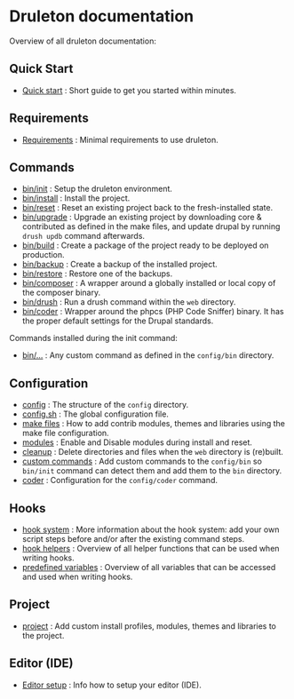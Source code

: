 # Druleton documentation

Overview of all druleton documentation:


## Quick Start
- [Quick start](quick-start.md) : Short guide to get you started within minutes.


## Requirements
- [Requirements](requirements.md) : Minimal requirements to use druleton.


## Commands
- [bin/init](command-init.md) : Setup the druleton environment.
- [bin/install](command-install.md) : Install the project.
- [bin/reset](command-reset.md) : Reset an existing project back to the
  fresh-installed state.
- [bin/upgrade](command-upgrade.md) : Upgrade an existing project by downloading
  core & contributed as defined in the make files, and update drupal by running
  `drush updb` command afterwards.
- [bin/build](command-build.md) : Create a package of the project ready to be
  deployed on production.
- [bin/backup](command-backup.md) : Create a backup of the installed project.
- [bin/restore](command-restore.md) : Restore one of the backups.
- [bin/composer](command-composer.md) : A wrapper around a globally installed or
  local copy of the composer binary.
- [bin/drush](command-drush.md) : Run a drush command within the `web`
  directory.
- [bin/coder](command-coder.md) : Wrapper around the phpcs (PHP Code Sniffer)
  binary. It has the proper default settings for the Drupal standards.

Commands installed during the init command:
- [bin/...](config-bin.md) : Any custom command as defined in the `config/bin`
  directory.


## Configuration
- [config](config.md) : The structure of the `config` directory.
- [config.sh](config-config.md) : The global configuration file.
- [make files](config-make.md) : How to add contrib modules, themes and
  libraries using the make file configuration.
- [modules](config-modules.md) : Enable and Disable modules during install and
  reset.
- [cleanup](config-cleanup.md) : Delete directories and files when the `web`
  directory is (re)built.
- [custom commands](config-bin.md) : Add custom commands to the `config/bin` so
  `bin/init` command can detect them and add them to the `bin` directory.
- [coder](config-drupal-coder.md) : Configuration for the `config/coder`
  command.


## Hooks
- [hook system](hooks.md) : More information about the hook system: add
  your own script steps before and/or after the existing command steps.
- [hook helpers](hooks-helpers.md) : Overview of all helper functions that can
  be used when writing hooks.
- [predefined variables](hooks-variables.md) : Overview of all variables that
  can be accessed and used when writing hooks.


## Project
- [project](project.md) : Add custom install profiles, modules, themes and
  libraries to the project.


## Editor (IDE)
- [Editor setup](editor.md) : Info how to setup your editor (IDE).
